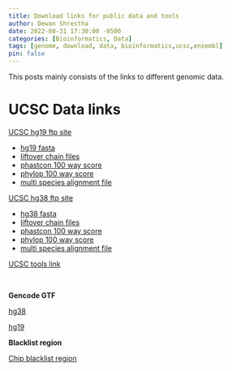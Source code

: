 ```yaml
---
title: Download links for public data and tools
author: Dewan Shrestha
date: 2022-08-31 17:30:00 -0500 
categories: [Bioinformatics, Data]
tags: [genome, download, data, bioinformatics,ucsc,ensembl]
pin: false
---
```


This posts mainly consists of the links to different genomic data.


# UCSC Data links

[UCSC hg19 ftp site](https://hgdownload.soe.ucsc.edu/goldenPath/hg19/)
-   [hg19 fasta](https://hgdownload.cse.ucsc.edu/goldenpath/hg19/bigZips/)
-   [liftover chain files](https://hgdownload.soe.ucsc.edu/goldenPath/hg19/liftOver/)
-   [phastcon 100 way score](https://hgdownload.soe.ucsc.edu/goldenPath/hg19/phastCons100way/)
-   [phylop 100 way score](https://hgdownload.soe.ucsc.edu/goldenPath/hg19/phyloP100way/)
-   [multi species alignment file](https://hgdownload.cse.ucsc.edu/goldenpath/hg19/multiz100way/maf/)
 


[UCSC hg38 ftp site](https://hgdownload.soe.ucsc.edu/goldenPath/hg38/)
-   [hg38 fasta](https://hgdownload.cse.ucsc.edu/goldenpath/hg38/bigZips/)
-   [liftover chain files](https://hgdownload.soe.ucsc.edu/goldenPath/hg38/liftOver/)
-   [phastcon 100 way score](https://hgdownload.soe.ucsc.edu/goldenPath/hg38/phastCons100way/)
-   [phylop 100 way score](https://hgdownload.soe.ucsc.edu/goldenPath/hg38/phyloP100way/)
-   [multi species alignment file](https://hgdownload.cse.ucsc.edu/goldenpath/hg38/multiz100way/maf/)

[UCSC tools link](http://hgdownload.soe.ucsc.edu/admin/exe/linux.x86_64.v385/)

<br />

**Gencode GTF**

[hg38](https://www.gencodegenes.org/human/)

[hg19](https://www.gencodegenes.org/human/release_41lift37.html)

**Blacklist region**

[Chip blacklist region](https://github.com/Boyle-Lab/Blacklist/tree/master/lists)